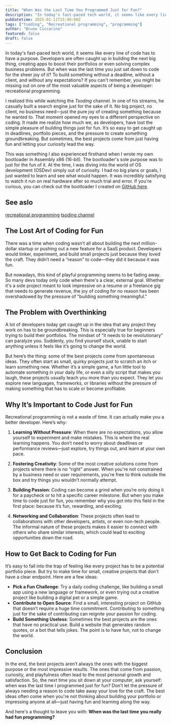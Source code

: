 ```yaml
---
title: "When Was the Last Time You Programmed Just for Fun?"
description: "In today's fast-paced tech world, it seems like every line of code has to have a purpose. Developers are often caught up in building the next big thing, creating apps to boost their portfolios or even solving complex business problems. But when was the last time you just sat down to code for the sheer joy of it? To build something without a deadline, without a client, and without any expectations? If you can't remember, you might be missing out on one of the most valuable aspects of being a developer: recreational programming."
pubDatetime: 2025-01-11T15:40:00Z
tags: ["tsoding", "Recreational programming", "programming"]
author: "Bruno Ciccarino"
featured: false
draft: false
---
```


In today's fast-paced tech world, it seems like every line of code has to have a purpose. Developers are often caught up in building the next big thing, creating apps to boost their portfolios or even solving complex business problems. But when was the last time you just sat down to code for the sheer joy of it? To build something without a deadline, without a client, and without any expectations? If you can't remember, you might be missing out on one of the most valuable aspects of being a developer: recreational programming.

I realized this while watching the _Tsoding_ channel. In one of his streams, he casually built a search engine just for the sake of it. No big project, no client, no business need—just the pure joy of creating something because he wanted to. That moment opened my eyes to a different perspective on coding. It made me realize how much we, as developers, have lost the simple pleasure of building things just for fun. It’s so easy to get caught up in deadlines, portfolio pieces, and the pressure to create something groundbreaking. But sometimes, the best projects come from just having fun and letting your curiosity lead the way.

This was something I also experienced firsthand when I wrote my own bootloader in Assembly x86 (16-bit). The bootloader's sole purpose was to just for the fun of it. At the time, I was diving into the world of OS development (OSDev) simply out of curiosity. I had no big plans or goals, I just wanted to learn and see what would happen. It was incredibly satisfying to watch it run on real hardware after so much trial and error. If you're curious, you can check out the bootloader I created on [GitHub here](https://github.com/BrunoCiccarino/MinimalBoot).

## See aslo

[recreational programming](https://medium.com/@zarkzork/recreational-programming-279e330c6f9a)
[tsoding channel](https://www.youtube.com/tsoding)

## The Lost Art of Coding for Fun

There was a time when coding wasn’t all about building the next million-dollar startup or pushing out a new feature for a SaaS product. Developers would tinker, experiment, and build small projects just because they loved the craft. They didn’t need a “reason” to code—they did it because it was fun.

But nowadays, this kind of playful programming seems to be fading away. So many devs today only code when there's a clear, external goal. Whether it's a side project meant to look impressive on a resume or a freelance gig that needs to generate revenue, the joy of coding for no reason has been overshadowed by the pressure of "building something meaningful."

## The Problem with Overthinking

A lot of developers today get caught up in the idea that any project they work on has to be groundbreaking. This is especially true for beginners trying to build their portfolios. The mindset of “it needs to be revolutionary” can paralyze you. Suddenly, you find yourself stuck, unable to start anything unless it feels like it’s going to change the world.

But here’s the thing: some of the best projects come from spontaneous ideas. They often start as small, quirky projects just to scratch an itch or learn something new. Whether it’s a simple game, a fun little tool to automate something in your daily life, or even a silly script that makes you laugh, these projects usually teach you more than you expect. They let you explore new languages, frameworks, or libraries without the pressure of making something that has to scale or become profitable.

## Why It’s Important to Code Just for Fun

Recreational programming is not a waste of time. It can actually make you a better developer. Here’s why:

1. **Learning Without Pressure**: When there are no expectations, you allow yourself to experiment and make mistakes. This is where the real learning happens. You don’t need to worry about deadlines or performance reviews—just explore, try things out, and learn at your own pace.

2. **Fostering Creativity**: Some of the most creative solutions come from projects where there is no “right” answer. When you're not constrained by a business need or user requirements, you're free to think outside the box and try things you wouldn't normally attempt.

3. **Building Passion**: Coding can become a grind when you’re only doing it for a paycheck or to hit a specific career milestone. But when you make time to code just for fun, you remember why you got into this field in the first place: because it’s fun, rewarding, and exciting.

4. **Networking and Collaboration**: These projects often lead to collaborations with other developers, artists, or even non-tech people. The informal nature of these projects makes it easier to connect with others who share similar interests, which could lead to exciting opportunities down the road.

## How to Get Back to Coding for Fun

It’s easy to fall into the trap of feeling like every project has to be a potential portfolio piece. But try to make time for small, creative projects that don't have a clear endpoint. Here are a few ideas:

- **Pick a Fun Challenge**: Try a daily coding challenge, like building a small app using a new language or framework, or even trying out a creative project like building a digital pet or a simple game.
- **Contribute to Open Source**: Find a small, interesting project on GitHub that doesn’t require a huge time commitment. Contributing to something just for the sake of contributing can reignite your passion for coding.
- **Build Something Useless**: Sometimes the best projects are the ones that have no practical use. Build a website that generates random quotes, or a bot that tells jokes. The point is to have fun, not to change the world.

## Conclusion

In the end, the best projects aren’t always the ones with the biggest purpose or the most impressive results. The ones that come from passion, curiosity, and playfulness often lead to the most personal growth and satisfaction. So, the next time you sit down at your computer, ask yourself: when was the last time I programmed just for fun? Don’t let the pressure of always needing a reason to code take away your love for the craft. The best ideas often come when you're not thinking about building your portfolio or impressing anyone at all—just having fun and learning along the way.

And here's a thought to leave you with: **When was the last time you really had fun programming?**
